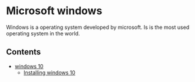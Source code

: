 # Microsoft windows

Windows is a operating system developed by microsoft. Is is the most used operating system in the world.

## Contents

- [windows 10](windows_10/)
	- [Installing windows 10](windows_10/installing_windows_10.md)